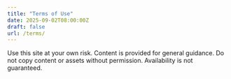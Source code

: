 ```yaml
---
title: "Terms of Use"
date: 2025-09-02T08:00:00Z
draft: false
url: /terms/
---
```

Use this site at your own risk. Content is provided for general guidance. Do not copy content or assets without permission. Availability is not guaranteed.
